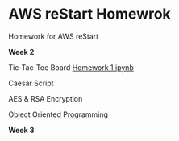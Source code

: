# AWS reStart Homewrok
Homework for AWS reStart

**Week 2**

Tic-Tac-Toe Board
[Homework 1.ipynb](https://github.com/acbrown001/AWSreStartHW/blob/main/Homework%201.ipynb)

Caesar Script

AES & RSA Encryption

Object Oriented Programming

**Week 3**



